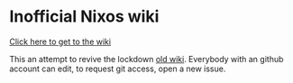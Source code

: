 # Inofficial Nixos wiki

[Click here to get to the wiki](https://github.com/Mic92/nixos-wiki/wiki)

This an attempt to revive the lockdown [old wiki](https://nixos.org/wiki/Main_Page).
Everybody with an github account can edit, to request git access, open a new issue.
